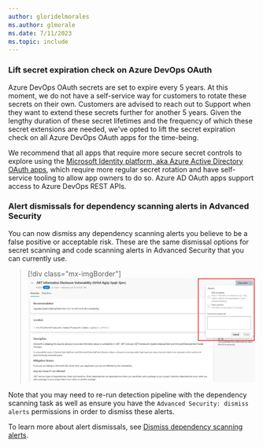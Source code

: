 ```yaml
---
author: gloridelmorales
ms.author: glmorale
ms.date: 7/11/2023
ms.topic: include
---
```


### Lift secret expiration check on Azure DevOps OAuth

Azure DevOps OAuth secrets are set to expire every 5 years. At this moment, we do not have a self-service way for customers to rotate these secrets on their own. Customers are advised to reach out to Support when they want to extend these secrets further for another 5 years. Given the lengthy duration of these secret lifetimes and the frequency of which these secret extensions are needed, we've opted to lift the secret expiration check on all Azure DevOps OAuth apps for the time-being.

We recommend that all apps that require more secure secret controls to explore using the [Microsoft Identity platform, aka Azure Active Directory OAuth apps](/azure/active-directory/fundamentals/auth-oauth2), which require more regular secret rotation and have self-service tooling to allow app owners to do so. Azure AD OAuth apps support access to Azure DevOps REST APIs. 


### Alert dismissals for dependency scanning alerts in Advanced Security 

You can now dismiss any dependency scanning alerts you believe to be a false positive or acceptable risk. These are the same dismissal options for secret scanning and code scanning alerts in Advanced Security that you can currently use. 

> [!div class="mx-imgBorder"]
> ![Dismiss a dependency scanning alert](../../media/224-general-01.png "image showing how to dismiss a dependency scanning alert")

Note that you may need to re-run detection pipeline with the dependency scanning task as well as ensure you have the `Advanced Security: dismiss alerts` permissions in order to dismiss these alerts. 

To learn more about alert dismissals, see [Dismiss dependency scanning alerts](/azure/repos/security/github-advanced-security-dependency-scanning.md#dismiss-dependency-scanning-alerts).